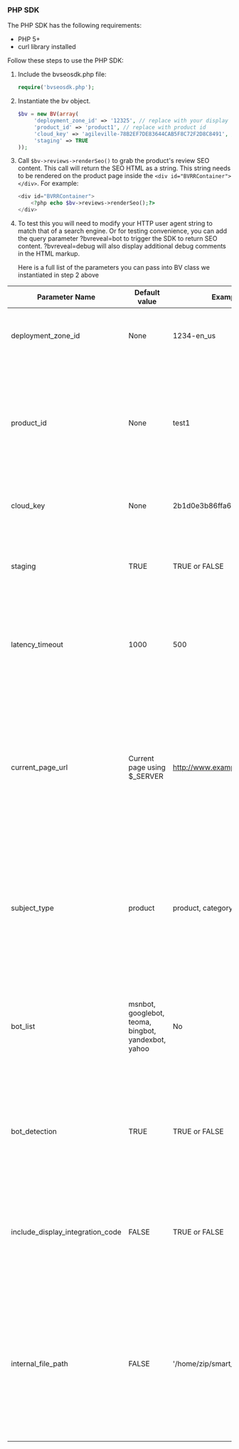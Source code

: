 ### PHP SDK

The PHP SDK has the following requirements:
* PHP 5+
* curl library installed

Follow these steps to use the PHP SDK:

1. Include the bvseosdk.php file:  	
    
    ```php
    require('bvseosdk.php');
    ```
	
2. Instantiate the bv object.
    ```php
    $bv = new BV(array(
         'deployment_zone_id' => '12325', // replace with your display code (BV provided)
         'product_id' => 'product1', // replace with product id 
         'cloud_key' => 'agileville-78B2EF7DE83644CAB5F8C72F2D8C8491', // BV provided value
         'staging' => TRUE
    ));
    ```

3. Call `$bv->reviews->renderSeo()` to grab the product's review SEO content.  This call will return the SEO HTML as a string. This string needs to be rendered on the product page inside the `<div id="BVRRContainer"></div>`. For example: 
    ```php
    <div id="BVRRContainer">
        <?php echo $bv->reviews->renderSeo();?>
    </div>
    ```
4. To test this you will need to modify your HTTP user agent string to match that of a search engine. Or for testing convenience, you can add the query parameter ?bvreveal=bot to trigger the SDK to return SEO content. ?bvreveal=debug will also display additional debug comments in the HTML markup.

    Here is a full list of the parameters you can pass into BV class we instantiated in step 2 above


Parameter Name | Default value | Example Value(s) | Required | Notes
------------ | ------------- | ------------ | ------------ | ------------
deployment_zone_id |  None | 1234-en_us | Yes | Sometimes this is also referred to as your display code. |
product_id |  None | test1 | Yes | The product ID needs to match the product ID you reference in your product data feed and use to power your display of UGC.|
cloud_key |  None | 2b1d0e3b86ffa60cb2079dea11135c1e | Yes | Will be provided by your Bazaarvoice team.  |
staging |  TRUE | TRUE or FALSE | No | Toggle if the SDK should pull SEO content from staging or production. |
latency_timeout | 1000 | 500 | No | Integer in ms. Determines how much time the request will be given before timing out. 
current_page_url | Current page using $_SERVER |  http://www.example.com/pdp/test1 | No | If a current URL is not provided, the current page URL will be used instead.  You will want to provide the URL if you use query parameters or # in your URLs that you don't want Google to index. |
subject_type | product | product, category | No | Reviews will always have this value set to product.  This is used only for questions that can be submitted against a category or a product. |
bot_list | msnbot, googlebot, teoma, bingbot, yandexbot, yahoo | No | Any regex valid expression | Regular expression used to determine whether or not the current request is a bot (checking against user agent header) |
bot_detection | TRUE | TRUE or FALSE | No | Used for clients who are behind a CDN and want the SDK to return SEO content with every call. |
include_display_integration_code |  FALSE | TRUE or FALSE | No | If you want the SDK to also include the JavaScript to power display as well.  You will need to include the bvapi.js file seperately.  |
internal_file_path |  FALSE | '/home/zip/smart_seo/ | No | If you want to still download the zip file of SEO content and serve it from disk, you can pass the SDK an aboslute path to the unzipped folder of Smart SEO content.  |
